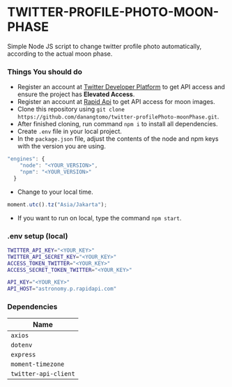 # TWITTER-PROFILE-PHOTO-MOON-PHASE
Simple Node JS script to change twitter profile photo automatically, according to the actual moon phase.

### Things You should do

- Register an account at [Twitter Developer Platform](https://developer.twitter.com/) to get API access and ensure the project has **Elevated Access**.
- Register an account at [Rapid Api](https://rapidapi.com/) to get API access for moon images.
- Clone this repository using `git clone https://github.com/danangtomo/twitter-profilePhoto-moonPhase.git`.
- After finished cloning, run command `npm i` to install all dependencies.
- Create `.env` file in your local project.
- In the `package.json` file, adjust the contents of the node and npm keys with the version you are using.
```javascript
"engines": {
    "node": "<YOUR_VERSION>",
    "npm": "<YOUR_VERSION>"
  }
```
- Change to your local time.
```javascript
moment.utc().tz("Asia/Jakarta");
```
- If you want to run on local, type the command `npm start`.

### .env setup (local)
```sh
TWITTER_API_KEY="<YOUR_KEY>"
TWITTER_API_SECRET_KEY="<YOUR_KEY>"
ACCESS_TOKEN_TWITTER="<YOUR_KEY>"
ACCESS_SECRET_TOKEN_TWITTER="<YOUR_KEY>"

API_KEY="<YOUR_KEY>"
API_HOST="astronomy.p.rapidapi.com"

```


### Dependencies

| Name |
|---|
| `axios` |
| `dotenv` | 
| `express` | 
| `moment-timezone` | 
| `twitter-api-client` | 